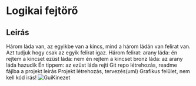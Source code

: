 # Logikai fejtörő

## Leirás
Három láda van, az egyikbe van a kincs, mind a három ládán van felirat van. Azt tudjuk hogy csak az egyik felirat igaz. 
Három felirat: arany láda: én rejtem a kincset
		ezüst láda: nem én rejtem a kincset
		bronz láda: az arany láda hazudik 
Én tippem: az ezüst láda rejti
Git repo létrehozás, readme fájlba a projekt leirás
Projekt létrehozás, tervezés(uml)
Grafikus felület, nem kell kód irás!
![GuiKinezet](https://github.com/user-attachments/assets/d94dd417-60ac-4d94-b9ed-51e170e08a86)
